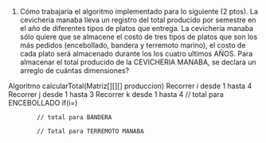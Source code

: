 1.	Cómo trabajaría el algoritmo implementado para lo siguiente  (2 ptos).
La cevichería manaba  lleva un registro del total producido por semestre en el año de diferentes tipos de platos que entrega. 
La cevichería manaba  sólo quiere que se almacene el costo de tres tipos de platos que son los más pedidos (encebollado, bandera y terremoto marino), el costo de cada plato será almacenado durante los los cuatro ultimos AÑOS. Para almacenar el total producido de la CEVICHERIA MANABA, se declara  un arreglo de cuántas dimensiones? 
	


Algoritmo calcularTotal(Matriz[][][] produccion)
    Recorrer i desde 1 hasta 4
	    Recorrer j desde 1 hasta 3
		    Recorrer k desde 1 hasta 4
			// total para ENCEBOLLADO
            if(i=)

			// total para BANDERA

			// Total para TERREMOTO MANABA

